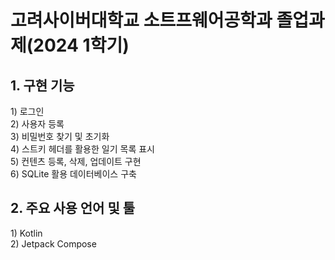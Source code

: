 <h1>고려사이버대학교 소트프웨어공학과 졸업과제(2024 1학기)</h1>
<body>
<h2>1. 구현 기능</h2>
<p>1) 로그인<br/>
2) 사용자 등록<br/>
3) 비밀번호 찾기 및 초기화<br/>
4) 스트키 헤더를 활용한 일기 목록 표시<br/>
5) 컨텐츠 등록, 삭제, 업데이트 구현<br/>
6) SQLite 활용 데이터베이스 구축<br/>
</p>
<h2>2. 주요 사용 언어 및 툴</h2>
  <p>
    1) Kotlin<br/>
    2) Jetpack Compose<br/>
  </p>
</body>
